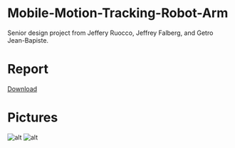 # Mobile-Motion-Tracking-Robot-Arm
Senior design project from Jeffery Ruocco, Jeffrey Falberg, and Getro Jean-Bapiste. 

# Report
[Download](https://github.com/StormWulf/Mobile-Motion-Tracking-Robot-Arm/blob/master/Documents/Report/Report_S16_MobileMotionTrackingRobotArm.docx?raw=true)

# Pictures

![alt](https://github.com/StormWulf/Mobile-Motion-Tracking-Robot-Arm/blob/master/Documents/Pictures/DSC_0001.JPG?raw=true)
![alt](https://github.com/StormWulf/Mobile-Motion-Tracking-Robot-Arm/blob/master/Documents/Pictures/DSC_0024.JPG?raw=true)
